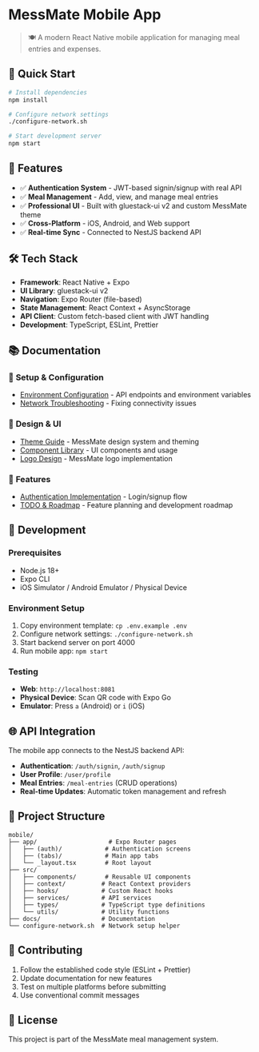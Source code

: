 # MessMate Mobile App

> 🍽️ A modern React Native mobile application for managing meal entries and expenses.

## 🚀 Quick Start

```bash
# Install dependencies
npm install

# Configure network settings
./configure-network.sh

# Start development server
npm start
```

## 📱 Features

- ✅ **Authentication System** - JWT-based signin/signup with real API
- ✅ **Meal Management** - Add, view, and manage meal entries
- ✅ **Professional UI** - Built with gluestack-ui v2 and custom MessMate theme
- ✅ **Cross-Platform** - iOS, Android, and Web support
- ✅ **Real-time Sync** - Connected to NestJS backend API

## 🛠️ Tech Stack

- **Framework**: React Native + Expo
- **UI Library**: gluestack-ui v2
- **Navigation**: Expo Router (file-based)
- **State Management**: React Context + AsyncStorage
- **API Client**: Custom fetch-based client with JWT handling
- **Development**: TypeScript, ESLint, Prettier

## 📚 Documentation

### 📖 **Setup & Configuration**
- [Environment Configuration](docs/ENV_CONFIG.md) - API endpoints and environment variables
- [Network Troubleshooting](docs/NETWORK_TROUBLESHOOTING.md) - Fixing connectivity issues

### 🎨 **Design & UI**
- [Theme Guide](docs/THEME_GUIDE.md) - MessMate design system and theming
- [Component Library](docs/COMPONENT_LIBRARY.md) - UI components and usage
- [Logo Design](docs/LOGO_DESIGN.md) - MessMate logo implementation

### 🔐 **Features**
- [Authentication Implementation](docs/AUTH_IMPLEMENTATION.md) - Login/signup flow
- [TODO & Roadmap](docs/TODO.md) - Feature planning and development roadmap

## 🔧 Development

### **Prerequisites**
- Node.js 18+
- Expo CLI
- iOS Simulator / Android Emulator / Physical Device

### **Environment Setup**
1. Copy environment template: `cp .env.example .env`
2. Configure network settings: `./configure-network.sh`
3. Start backend server on port 4000
4. Run mobile app: `npm start`

### **Testing**
- **Web**: `http://localhost:8081`
- **Physical Device**: Scan QR code with Expo Go
- **Emulator**: Press `a` (Android) or `i` (iOS)

## 🌐 API Integration

The mobile app connects to the NestJS backend API:
- **Authentication**: `/auth/signin`, `/auth/signup`
- **User Profile**: `/user/profile`
- **Meal Entries**: `/meal-entries` (CRUD operations)
- **Real-time Updates**: Automatic token management and refresh

## 📁 Project Structure

```
mobile/
├── app/                    # Expo Router pages
│   ├── (auth)/            # Authentication screens
│   ├── (tabs)/            # Main app tabs
│   └── _layout.tsx        # Root layout
├── src/
│   ├── components/        # Reusable UI components
│   ├── context/          # React Context providers
│   ├── hooks/            # Custom React hooks
│   ├── services/         # API services
│   ├── types/            # TypeScript type definitions
│   └── utils/            # Utility functions
├── docs/                 # Documentation
└── configure-network.sh  # Network setup helper
```

## 🤝 Contributing

1. Follow the established code style (ESLint + Prettier)
2. Update documentation for new features
3. Test on multiple platforms before submitting
4. Use conventional commit messages

## 📄 License

This project is part of the MessMate meal management system.
